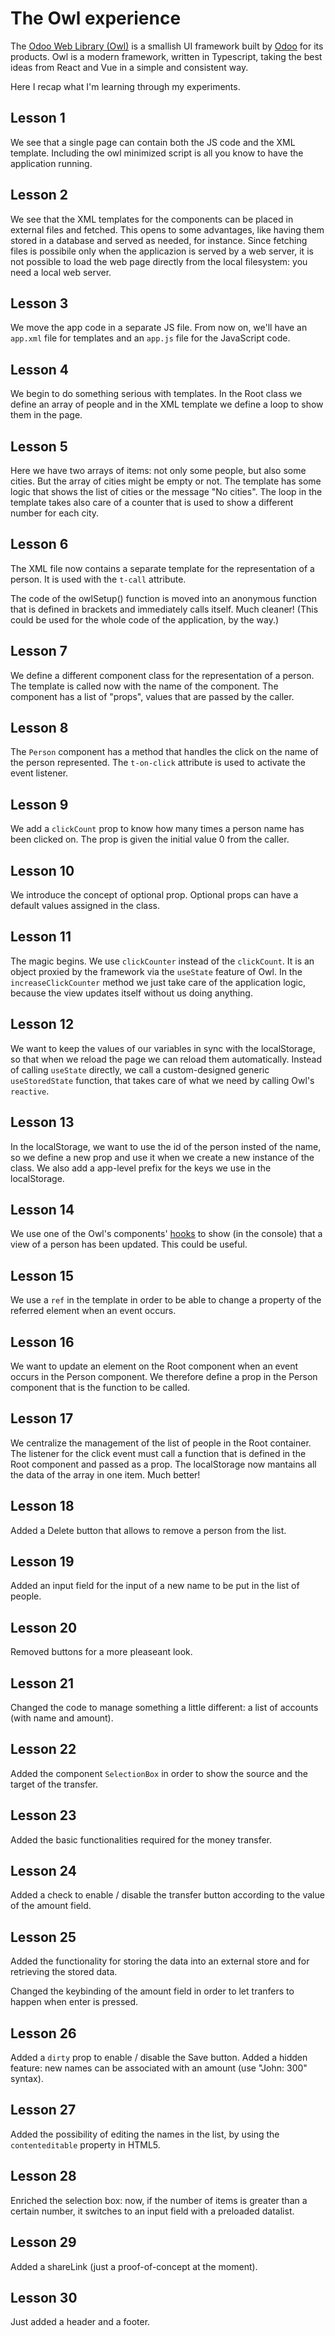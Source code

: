 # The Owl experience

The [Odoo Web Library (Owl)](https://github.com/odoo/owl/tree/master) is a smallish UI framework built by [Odoo](https://www.odoo.com) for its products.
Owl is a modern framework, written in Typescript, taking the best ideas from React and Vue in a simple and consistent way.

Here I recap what I'm learning through my experiments.

## Lesson 1

We see that a single page can contain both the JS code and the XML template.
Including the owl minimized script is all you know to have the application running.

## Lesson 2

We see that the XML templates for the components can be placed in external files and fetched. This opens to some advantages, like having them stored in a database and served as needed, for instance. Since fetching files is possibile only when the applicazion is served by a web server, it is not possible to load the web page directly from the local filesystem: you need a local web server.

## Lesson 3

We move the app code in a separate JS file. From now on, we'll have an `app.xml` file for templates and an `app.js` file for the JavaScript code.

## Lesson 4

We begin to do something serious with templates. In the Root class we define an array of people and in the XML template we define a loop to show them in the page.

## Lesson 5

Here we have two arrays of items: not only some people, but also some cities. But the array of cities might be empty or not. The template has some logic that shows the list of cities or the message "No cities". The loop in the template takes also care of a counter that is used to show a different number for each city.

## Lesson 6

The XML file now contains a separate template for the representation of a person. It is used with the `t-call` attribute.

The code of the owlSetup() function is moved into an anonymous function that is defined in brackets and immediately calls itself. Much cleaner! (This could be used for the whole code of the application, by the way.)

## Lesson 7

We define a different component class for the representation of a person. The template is called now with the name of the component. The component has a list of "props", values that are passed by the caller.

## Lesson 8

The `Person` component has a method that handles the click on the name of the person represented. The `t-on-click` attribute is used to activate the event listener.

## Lesson 9

We add a `clickCount` prop to know how many times a person name has been clicked on. The prop is given the initial value 0 from the caller.

## Lesson 10

We introduce the concept of optional prop. Optional props can have a default values assigned in the class.

## Lesson 11

The magic begins. We use `clickCounter` instead of the `clickCount`. It is an object proxied by the framework via the `useState` feature of Owl. In the `increaseClickCounter` method we just take care of the application logic, because the view updates itself without us doing anything.

## Lesson 12

We want to keep the values of our variables in sync with the localStorage, so that when we reload the page we can reload them automatically. Instead of calling `useState` directly, we call a custom-designed generic `useStoredState` function, that takes care of what we need by calling Owl's `reactive`. 
 
## Lesson 13

In the localStorage, we want to use the id of the person insted of the name, so we define a new prop and use it when we create a new instance of the class. We also add a app-level prefix for the keys we use in the localStorage.

## Lesson 14

We use one of the Owl's components' [hooks](https://github.com/odoo/owl/blob/master/doc/reference/component.md#lifecycle) to show (in the console) that a view of a person has been updated. This could be useful.

## Lesson 15

We use a `ref` in the template in order to be able to change a property of the referred element when an event occurs.

## Lesson 16

We want to update an element on the Root component when an event occurs in the Person component. We therefore define a prop in the Person component that is the function to be called.

## Lesson 17

We centralize the management of the list of people in the Root container. The listener for the click event must call a function that is defined in the Root component and passed as a prop. The localStorage now mantains all the data of the array in one item. Much better!

## Lesson 18

Added a Delete button that allows to remove a person from the list.

## Lesson 19

Added an input field for the input of a new name to be put in the list of people.

## Lesson 20

Removed buttons for a more pleaseant look.

## Lesson 21

Changed the code to manage something a little different: a list of accounts (with name and amount).

## Lesson 22

Added the component `SelectionBox` in order to show the source and the target of the transfer.

## Lesson 23

Added the basic functionalities required for the money transfer.

## Lesson 24

Added a check to enable / disable the transfer button according to the value of the amount field.

## Lesson 25

Added the functionality for storing the data into an external store and for retrieving the stored data.
 
Changed the keybinding of the amount field in order to let tranfers to happen when enter is pressed.

## Lesson 26

Added a `dirty` prop to enable / disable the Save button. Added a hidden feature: new names can be associated with an amount (use "John: 300" syntax).

## Lesson 27

Added the possibility of editing the names in the list, by using the `contenteditable` property in HTML5.

## Lesson 28

Enriched the selection box: now, if the number of items is greater than a certain number, it switches to an input field with a preloaded datalist.

## Lesson 29

Added a shareLink (just a proof-of-concept at the moment).

## Lesson 30

Just added a header and a footer.
